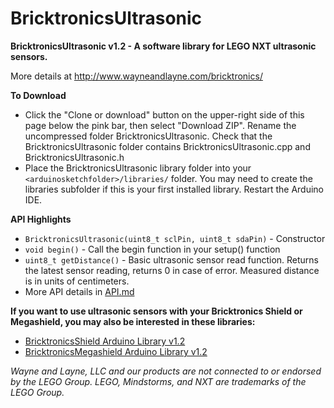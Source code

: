 BricktronicsUltrasonic
======================

**BricktronicsUltrasonic v1.2 - A software library for LEGO NXT ultrasonic sensors.**

More details at http://www.wayneandlayne.com/bricktronics/

**To Download**
* Click the "Clone or download" button on the upper-right side of this page below the pink bar, then select "Download ZIP". Rename the uncompressed folder BricktronicsUltrasonic. Check that the BricktronicsUltrasonic folder contains BricktronicsUltrasonic.cpp and BricktronicsUltrasonic.h
* Place the BricktronicsUltrasonic library folder into your `<arduinosketchfolder>/libraries/` folder. You may need to create the libraries subfolder if this is your first installed library. Restart the Arduino IDE.

**API Highlights**
* `BricktronicsUltrasonic(uint8_t sclPin, uint8_t sdaPin)` - Constructor
* `void begin()` - Call the begin function in your setup() function
* `uint8_t getDistance()` - Basic ultrasonic sensor read function. Returns the latest sensor reading, returns 0 in case of error. Measured distance is in units of centimeters.
* More API details in [API.md](API.md)

**If you want to use ultrasonic sensors with your Bricktronics Shield or Megashield, you may also be interested in these libraries:**
* [BricktronicsShield Arduino Library v1.2](https://github.com/wayneandlayne/BricktronicsShield)
* [BricktronicsMegashield Arduino Library v1.2](https://github.com/wayneandlayne/BricktronicsMegashield)

_Wayne and Layne, LLC and our products are not connected to or endorsed by the LEGO Group. LEGO, Mindstorms, and NXT are trademarks of the LEGO Group._

